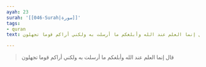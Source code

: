 ```yaml
---
ayah: 23
surah: '[[046-Surah|سورة]]'
tags:
- quran
text: قال إنما العلم عند الله وأبلغكم ما أرسلت به ولكني أراكم قوما تجهلون

---
```

> قال إنما العلم عند الله وأبلغكم ما أرسلت به ولكني أراكم قوما تجهلون

